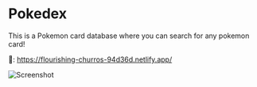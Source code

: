 # Pokedex

This is a Pokemon card database where you can search for any pokemon card!

🔗: https://flourishing-churros-94d36d.netlify.app/

![Screenshot](https://raw.githubusercontent.com/JPereyra7/Pokedex/main/src/img/Screenshot.png)
